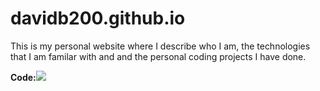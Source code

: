 # davidb200.github.io
<p>This is my personal website where I describe who I am, the technologies that I am familar with and and the personal coding projects I have done. </p>
<b>Code:<a href="https://www.bestpractices.dev/projects/8466"><img src="https://www.bestpractices.dev/projects/8466/badge"></a></b>
